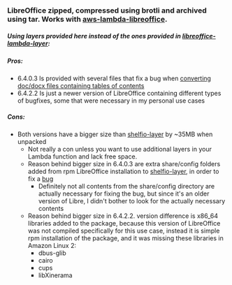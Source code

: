 ### LibreOffice zipped, compressed using brotli and archived using tar. Works with [aws-lambda-libreoffice](https://github.com/shelfio/aws-lambda-libreoffice).
##### Using layers provided here instead of the ones provided in [libreoffice-lambda-layer](https://github.com/shelfio/libreoffice-lambda-layer):
##### Pros:
* 6.4.0.3 Is provided with several files that fix a bug when [converting doc/docx files containing tables of contents](https://github.com/vladgolubev/serverless-libreoffice/issues/32)
* 6.4.2.2 Is just a newer version of LibreOffice containing different types of bugfixes, some that were necessary in my personal use cases
##### Cons:
* Both versions have a bigger size than [shelfio-layer](https://github.com/shelfio/libreoffice-lambda-layer/blob/master/layer.tar.br.zip) by ~35MB when unpacked
    * Not really a con unless you want to use additional layers in your Lambda function and lack free space.
    * Reason behind bigger size in 6.4.0.3 are extra share/config folders added from rpm LibreOffice installation to [shelfio-layer](https://github.com/shelfio/libreoffice-lambda-layer/blob/master/layer.tar.br.zip), in order to fix a [bug](https://github.com/vladgolubev/serverless-libreoffice/issues/32)
        * Definitely not all contents from the share/config directory are actually necessary for fixing the bug, but since it's an older version of Libre, I didn't bother to look for the actually necessary contents
    * Reason behind bigger size in 6.4.2.2. version difference is x86_64 libraries added to the package, because this version of LibreOffice was not compiled specifically for this use case, instead it is simple rpm installation of the package, and it was missing these libraries in Amazon Linux 2:
        * dbus-glib
        * cairo
        * cups
        * libXinerama

